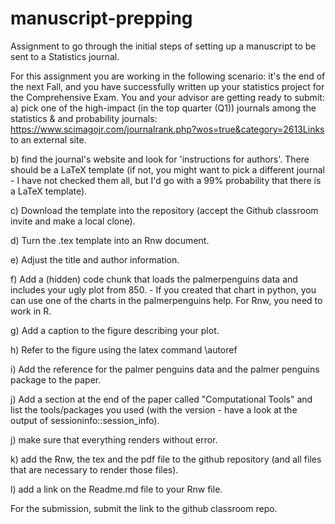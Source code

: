 # manuscript-prepping
Assignment to go through the initial steps of setting up a manuscript to be sent to a Statistics journal.

For this assignment you are working in the following scenario: it's the end of the next Fall, and you have successfully written up your statistics project for the Comprehensive Exam. You and your advisor are getting ready to submit: a) pick one of the high-impact (in the top quarter (Q1)) journals among the statistics & and probability journals: https://www.scimagojr.com/journalrank.php?wos=true&category=2613Links to an external site.

b) find the journal's website and look for 'instructions for authors'. There should be a LaTeX template (if not, you might want to pick a different journal - I have not checked them all, but I'd go with a 99% probability that there is a LaTeX template).

c) Download the template into the repository (accept the Github classroom invite and make a local clone).

d) Turn the .tex template into an Rnw document.

e) Adjust the title and author information. 

f) Add a (hidden) code chunk that loads the palmerpenguins data and includes your ugly plot from 850. - If you created that chart in python, you can use one of the charts in the palmerpenguins help. For Rnw, you need to work in R. 

g) Add a caption to the figure describing your plot. 

h) Refer to the figure using the latex command \autoref

i) Add the reference for the palmer penguins data and the palmer penguins package to the paper. 

j) Add a section at the end of the paper called "Computational Tools" and list the tools/packages you used (with the version - have a look at the output of  sessioninfo::session_info).  

j) make sure that everything renders without error. 

k) add the Rnw, the tex and the pdf file to the github repository (and all files that are necessary to render those files). 

l) add a link on the Readme.md file to your Rnw file. 

For the submission, submit the link to the github classroom repo. 

 
